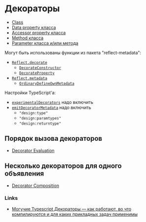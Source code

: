 # Декораторы

- [Class](./class/README.md)
- [Data property класса](./prop-data/README.md)
- [Accessor property класса](./prop-accessor/README.md)
- [Method класса](./method/README.md)
- [Parameter класса и/или метода](./parameter/README.md)

Могут быть использованы функции из пакета "reflect-metadata":

- [`Reflect.decorate`](https://github.com/rbuckton/reflect-metadata/blob/3aeb98af4030be664a66f49bfd164936e0ba1825/Reflect.js#L112)
  - [`DecorateConstructor`](https://github.com/rbuckton/reflect-metadata/blob/3aeb98af4030be664a66f49bfd164936e0ba1825/Reflect.js#L538)
  - [`DecorateProperty`](https://github.com/rbuckton/reflect-metadata/blob/3aeb98af4030be664a66f49bfd164936e0ba1825/Reflect.js#L550)
- [`Reflect.metadata`](https://github.com/rbuckton/reflect-metadata/blob/3aeb98af4030be664a66f49bfd164936e0ba1825/Reflect.js#L176)
  - [`OrdinaryDefineOwnMetadata`](https://github.com/rbuckton/reflect-metadata/blob/3aeb98af4030be664a66f49bfd164936e0ba1825/Reflect.js#L619)

Настройки TypeScript'а:

- [`experimentalDecorators`](https://www.typescriptlang.org/tsconfig#experimentalDecorators) надо включить
- [`emitDecoratorMetadata`](https://www.typescriptlang.org/tsconfig#emitDecoratorMetadata) надо включить
  - `"design:type"`
  - `"design:paramtypes"`
  - `"design:returntype"`

## Порядок вызова декораторов

- [Decorator Evaluation](https://www.typescriptlang.org/docs/handbook/decorators.html#decorator-evaluation)

## Несколько декораторов для одного объявления

- [Decorator Composition](https://www.typescriptlang.org/docs/handbook/decorators.html#decorator-composition)

### Links

- [Могучие Typescript Декораторы — как работают, во что компилируются и для каких прикладных задач применимы](https://habr.com/ru/post/494668/)
